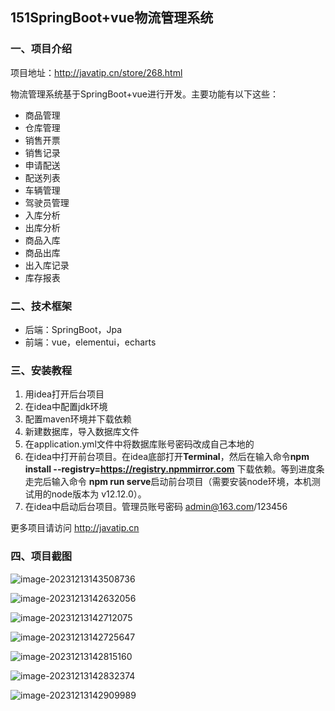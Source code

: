 ## 151SpringBoot+vue物流管理系统

### 一、项目介绍

项目地址：http://javatip.cn/store/268.html

物流管理系统基于SpringBoot+vue进行开发。主要功能有以下这些：

- 商品管理
- 仓库管理
- 销售开票
- 销售记录
- 申请配送
- 配送列表
- 车辆管理
- 驾驶员管理
- 入库分析
- 出库分析
- 商品入库
- 商品出库
- 出入库记录
- 库存报表

### 二、技术框架

- 后端：SpringBoot，Jpa
- 前端：vue，elementui，echarts

### 三、安装教程

1. 用idea打开后台项目
2. 在idea中配置jdk环境
3. 配置maven环境并下载依赖
4. 新建数据库，导入数据库文件
5. 在application.yml文件中将数据库账号密码改成自己本地的
6. 在idea中打开前台项目。在idea底部打开**Terminal**，然后在输入命令**npm install --registry=https://registry.npmmirror.com** 下载依赖。等到进度条走完后输入命令 **npm run serve**启动前台项目（需要安装node环境，本机测试用的node版本为 v12.12.0）。
7. 在idea中启动后台项目。管理员账号密码 admin@163.com/123456

更多项目请访问 http://javatip.cn

### 四、项目截图

![image-20231213143508736](http://image.javatip.cn/bysj/20231213143508.png)

![image-20231213142632056](http://image.javatip.cn/bysj/20231213142632.png)

![image-20231213142712075](http://image.javatip.cn/bysj/20231213142712.png)

![image-20231213142725647](http://image.javatip.cn/bysj/20231213142725.png)

![image-20231213142815160](http://image.javatip.cn/bysj/20231213142815.png)

![image-20231213142832374](http://image.javatip.cn/bysj/20231213142832.png)

![image-20231213142909989](http://image.javatip.cn/bysj/20231213142910.png)
